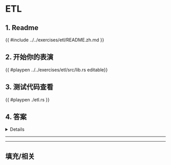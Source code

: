 # ETL
## 1. Readme

 {{ #include ../../exercises/etl/README.zh.md }}

 ## 2. 开始你的表演

 {{ #playpen ../../exercises/etl/src/lib.rs editable}}

 ## 3. 测试代码查看

 {{ #playpen ./etl.rs }}

 ## 4. 答案

 <details>

 {{ #playpen ../../exercises/etl/example.rs }}

 </details>

 ---
 ---

 ## 填充/相关


